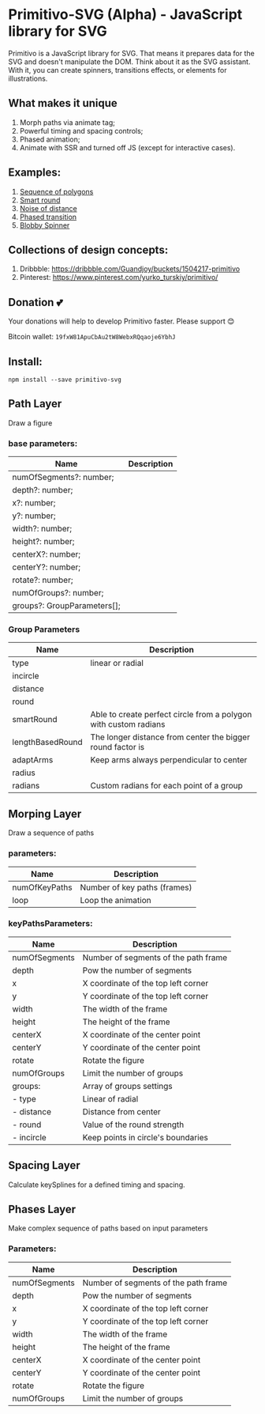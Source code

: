 # Primitivo-SVG (Alpha) - JavaScript library for SVG

Primitivo is a JavaScript library for SVG. That means it prepares data for the SVG and doesn't manipulate the DOM. Think about it as the SVG assistant. With it, you can create spinners, transitions effects, or elements for illustrations.

## What makes it unique

1. Morph paths via animate tag;
2. Powerful timing and spacing controls;
3. Phased animation;
4. Animate with SSR and turned off JS (except for interactive cases).

## Examples:

1. [Sequence of polygons](https://codesandbox.io/s/github/guandjoy/sequence-of-polygons)
2. [Smart round](https://codesandbox.io/s/github/guandjoy/smart-round)
3. [Noise of distance](https://codesandbox.io/s/github/guandjoy/noise-of-distance)
4. [Phased transition](https://codesandbox.io/s/github/guandjoy/phased-transition)
5. [Blobby Spinner](https://codesandbox.io/s/github/guandjoy/blobby-spinner)

## Collections of design concepts:

1. Dribbble: <https://dribbble.com/Guandjoy/buckets/1504217-primitivo>
2. Pinterest: <https://www.pinterest.com/yurko_turskiy/primitivo/>


## Donation :two_hearts:

Your donations will help to develop Primitivo faster. Please support :blush:

Bitcoin wallet: `19fxW81ApuCbAu2tW8WebxRQqaoje6YbhJ`


## Install:

```shell
npm install --save primitivo-svg
```

## Path Layer

Draw a figure

### base parameters:

| Name                        | Description |
| --------------------------- | ----------- |
| numOfSegments?: number;     |             |
| depth?: number;             |             |
| x?: number;                 |             |
| y?: number;                 |             |
| width?: number;             |             |
| height?: number;            |             |
| centerX?: number;           |             |
| centerY?: number;           |             |
| rotate?: number;            |             |
| numOfGroups?: number;       |             |
| groups?: GroupParameters[]; |             |

### Group Parameters

| Name             | Description                                                      |
| ---------------- | ---------------------------------------------------------------- |
| type             | linear or radial                                                 |
| incircle         |
| distance         |
| round            |
| smartRound       | Able to create perfect circle from a polygon with custom radians |
| lengthBasedRound | The longer distance from center the bigger round factor is       |
| adaptArms        | Keep arms always perpendicular to center                         |
| radius           |
| radians          | Custom radians for each point of a group                         |

## Morping Layer

Draw a sequence of paths

### parameters:

| Name          | Description                  |
| ------------- | ---------------------------- |
| numOfKeyPaths | Number of key paths (frames) |
| loop          | Loop the animation           |

### keyPathsParameters:

| Name          | Description                          |
| ------------- | ------------------------------------ |
| numOfSegments | Number of segments of the path frame |
| depth         | Pow the number of segments           |
| x             | X coordinate of the top left corner  |
| y             | Y coordinate of the top left corner  |
| width         | The width of the frame               |
| height        | The height of the frame              |
| centerX       | X coordinate of the center point     |
| centerY       | Y coordinate of the center point     |
| rotate        | Rotate the figure                    |
| numOfGroups   | Limit the number of groups           |
| groups:       | Array of groups settings             |
| - type        | Linear of radial                     |
| - distance    | Distance from center                 |
| - round       | Value of the round strength          |
| - incircle    | Keep points in circle's boundaries   |

## Spacing Layer

Calculate keySplines for a defined timing and spacing.

## Phases Layer

Make complex sequence of paths based on input parameters

### Parameters:

| Name          | Description                          |
| ------------- | ------------------------------------ |
| numOfSegments | Number of segments of the path frame |
| depth         | Pow the number of segments           |
| x             | X coordinate of the top left corner  |
| y             | Y coordinate of the top left corner  |
| width         | The width of the frame               |
| height        | The height of the frame              |
| centerX       | X coordinate of the center point     |
| centerY       | Y coordinate of the center point     |
| rotate        | Rotate the figure                    |
| numOfGroups   | Limit the number of groups           |
